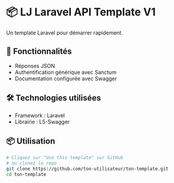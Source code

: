 # 📦 LJ Laravel API Template V1

Un template Laravel pour démarrer rapidement.

## 🚀 Fonctionnalités
- Réponses JSON 
- Authentification générique  avec Sanctum
- Documentation configurée avec Swagger

## 🛠️ Technologies utilisées
- Framework : Laravel
- Librairie : L5-Swagger

## 📦 Utilisation
```bash
# Cliquez sur "Use this template" sur GitHub
# ou clonez le repo
git clone https://github.com/ton-utilisateur/ton-template.git
cd ton-template
